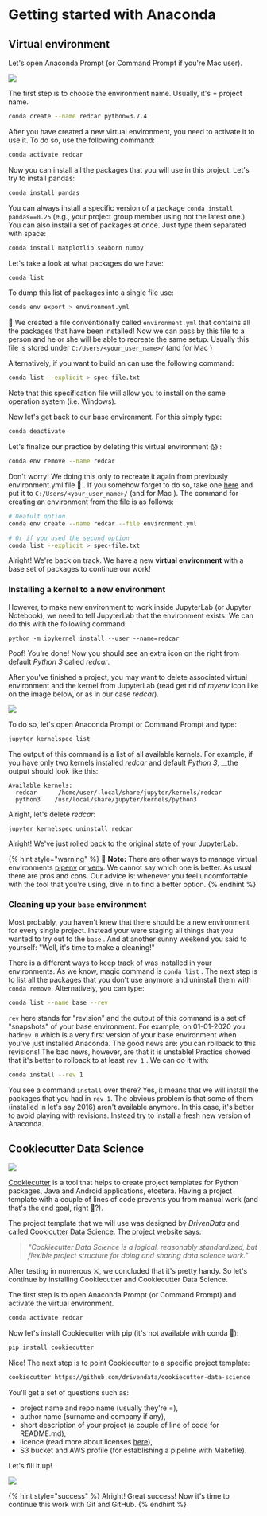 # Getting started with Anaconda

## Virtual environment

Let's open Anaconda Prompt \(or Command Prompt if you're Mac user\).

![](../.gitbook/assets/anaconda-prompt.gif)

The first step is to choose the environment name. Usually, it's = project name.

```bash
conda create --name redcar python=3.7.4
```

After you have created a new virtual environment, you need to activate it to use it. To do so, use the following command:

```bash
conda activate redcar
```

Now you can install all the packages that you will use in this project. Let's try to install pandas:

```bash
conda install pandas
```

You can always install a specific version of a package `conda install pandas==0.25` \(e.g., your project group member using not the latest one.\) You can also install a set of packages at once. Just type them separated with space:

```bash
conda install matplotlib seaborn numpy
```

Let's take a look at what packages do we have:

```bash
conda list
```

To dump this list of packages into a single file use:

```bash
conda env export > environment.yml
```

🎉 We created a file conventionally called `environment.yml` that contains all the packages that have been installed! Now we can pass by this file to a person and he or she will be able to recreate the same setup. Usually this file is stored under `C:/Users/<your_user_name>/` \(and for Mac \)

Alternatively, if you want to build an can use the following command:

```bash
conda list --explicit > spec-file.txt
```

Note that this specification file will allow you to install on the same operation system \(i.e. Windows\).

Now let's get back to our base environment. For this simply type:

```bash
conda deactivate
```

Let's finalize our practice by deleting this virtual environment 😱 :

```bash
conda env remove --name redcar
```

Don't worry! We doing this only to recreate it again from previously environment.yml file 🦉 . If you somehow forget to do so, take one [here](https://github.com/mikhailsirenko/REDCAR/blob/master/.gitbook/assets/environment.yml) and put it to `C:/Users/<your_user_name>/` \(and for Mac \). The command for creating an environment from the file is as follows:

```bash
# Deafult option
conda env create --name redcar --file environment.yml

# Or if you used the second option
conda list --explicit > spec-file.txt
```

Alright! We're back on track. We have a new **virtual environment** with a base set of packages to continue our work!

### Installing a kernel to a new environment 

However, to make new environment to work inside JupyterLab \(or Jupyter Notebook\), we need to tell JupyterLab that the environment exists. We can do this with the following command:

```text
python -m ipykernel install --user --name=redcar
```

Poof! You're done! Now you should see an extra icon on the right from default _Python 3_ called _redcar_. 

After you've finished a project, you may want to delete associated virtual environment and the kernel from JupyterLab \(read get rid of _myenv_ icon like on the image below, or as in our case _redcar_\).

![](../.gitbook/assets/jupyter_venv.png)

 To do so, let's open Anaconda Prompt or Command Prompt and type:

```bash
jupyter kernelspec list
```

The output of this command is a list of all available kernels. For example, if you have only two kernels installed _redcar_ and default _Python 3_, __the output should look like this:

```text
Available kernels:
  redcar      /home/user/.local/share/jupyter/kernels/redcar
  python3    /usr/local/share/jupyter/kernels/python3
```

Alright, let's delete _redcar_:

```text
jupyter kernelspec uninstall redcar
```

Alright! We've just rolled back to the original state of your JupyterLab.

{% hint style="warning" %}
🧠 **Note:** There are other ways to manage virtual environments [pipenv](https://pipenv.pypa.io/en/latest/) or [venv](https://docs.python.org/3/library/venv.html). We cannot say which one is better. As usual there are pros and cons. Our advice is: whenever you feel uncomfortable with the tool that you're using, dive in to find a better option.
{% endhint %}

### Cleaning up your `base` environment

Most probably, you haven't knew that there should be a new environment for every single project. Instead your were staging all things that you wanted to try out to the `base`  . And at another sunny weekend you said to yourself: "Well, it's time to make a cleaning!" 

There is a different ways to keep track of was installed in your environments. As we know, magic command is `conda list` . The next step is to list all the packages that you don't use anymore and uninstall them with `conda remove`. Alternatively, you can type:

```bash
conda list --name base --rev
```

`rev` here stands for "revision" and the output of this command is a set of "snapshots" of your base environment. For example,  on 01-01-2020 you had`rev 0` which is a very first version of your base environment when you've just installed Anaconda. The good news are: you can rollback to this revisions! The bad news, however, are that it is unstable! Practice showed that it's better to rollback to at least `rev 1`  . We can do it with:

```bash
conda install --rev 1
```

You see a command `install` over there? Yes, it means that we will install the packages that you had in `rev 1`. The obvious problem is that some of them \(installed in let's say 2016\) aren't available anymore. In this case, it's better to avoid playing with revisions. Instead try to install a fresh new version of Anaconda. 

## Cookiecutter Data Science

![](../.gitbook/assets/cookiecutter-logo.png)

[Cookiecutter](https://cookiecutter.readthedocs.io/en/1.7.0/README.html) is a tool that helps to create project templates for Python packages, Java and Android applications, etcetera. Having a project template with a couple of lines of code prevents you from manual work \(and that's the end goal, right 🐌?\).

The project template that we will use was designed by _DrivenData_ and called [Cookicutter Data Science](https://drivendata.github.io/cookiecutter-data-science/). The project website says: 

> _"Cookiecutter Data Science is a logical, reasonably standardized, but flexible project structure for doing and sharing data science work."_

After testing in numerous ⚔, we concluded that it's pretty handy. So let's continue by installing Cookiecutter and Cookiecutter Data Science.

The first step is to open Anaconda Prompt \(or Command Prompt\) and activate the virtual environment.

```bash
conda activate redcar
```

Now let's install Cookiecutter with pip \(it's not available with conda 🤷\):

```bash
pip install cookiecutter
```

Nice! The next step is to point Cookiecutter to a specific project template:

```bash
cookiecutter https://github.com/drivendata/cookiecutter-data-science
```

You'll get a set of questions such as: 

* project name and repo name \(usually they're =\), 
* author name \(surname and company if any\),
* short description of your project \(a couple of line of code for README.md\),
* licence \(read more about licenses [here](https://www.kiuwan.com/blog/comparison-popular-open-source-licenses/)\), 
* S3 bucket and AWS profile \(for establishing a pipeline with Makefile\).

Let's fill it up!

![](../.gitbook/assets/cookiecutter-ds.gif)

{% hint style="success" %}
Alright! Great success! Now it's time to continue this work with Git and GitHub.
{% endhint %}

